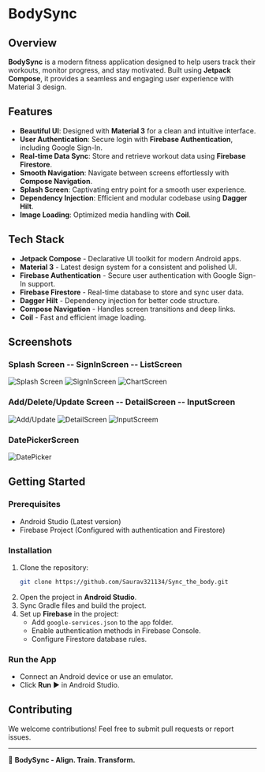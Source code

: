 # BodySync

## Overview
**BodySync** is a modern fitness application designed to help users track their workouts, monitor progress, and stay motivated. Built using **Jetpack Compose**, it provides a seamless and engaging user experience with Material 3 design.

## Features
- **Beautiful UI**: Designed with **Material 3** for a clean and intuitive interface.
- **User Authentication**: Secure login with **Firebase Authentication**, including Google Sign-In.
- **Real-time Data Sync**: Store and retrieve workout data using **Firebase Firestore**.
- **Smooth Navigation**: Navigate between screens effortlessly with **Compose Navigation**.
- **Splash Screen**: Captivating entry point for a smooth user experience.
- **Dependency Injection**: Efficient and modular codebase using **Dagger Hilt**.
- **Image Loading**: Optimized media handling with **Coil**.



## Tech Stack
- **Jetpack Compose** - Declarative UI toolkit for modern Android apps.
- **Material 3** - Latest design system for a consistent and polished UI.
- **Firebase Authentication** - Secure user authentication with Google Sign-In support.
- **Firebase Firestore** - Real-time database to store and sync user data.
- **Dagger Hilt** - Dependency injection for better code structure.
- **Compose Navigation** - Handles screen transitions and deep links.
- **Coil** - Fast and efficient image loading.

## Screenshots

### Splash Screen      --      SignInScreen     --     ListScreen
![Splash Screen](https://github.com/Saurav321134/Sync_the_body/blob/36d6f60fa8fc6375f855e8d5c8a560940219ea56/splash_ss5.png)
![SignInScreen](https://github.com/Saurav321134/Sync_the_body/blob/60acbd73de64f6d48460a8240bc9f5da56d2d407/SignInScreen_ss5.png)
![ChartScreen](https://github.com/Saurav321134/Sync_the_body/blob/48dd62a1f0a6f7de0239e59e17ba297f55a8c3ae/Chart_ss5.png)
### Add/Delete/Update Screen -- DetailScreen -- InputScreen
![Add/Update](https://github.com/Saurav321134/Sync_the_body/blob/4838e23b2f8815759bf4c7745687268f74072262/Add_Screen5.png)
![DetailScreen](https://github.com/Saurav321134/Sync_the_body/blob/3c1eedaf8f7fdb98296af80b1148edf0fc5840e9/Details_ss5.png)
![InputScreem](https://github.com/Saurav321134/Sync_the_body/blob/55a3246a5afd60e358d8505e66a7e2000814636b/Input_ss5.png)
### DatePickerScreen
![DatePicker](https://github.com/Saurav321134/Sync_the_body/blob/55a3246a5afd60e358d8505e66a7e2000814636b/Date_Picker_ss5.png)




## Getting Started
### Prerequisites
- Android Studio (Latest version)
- Firebase Project (Configured with authentication and Firestore)

### Installation
1. Clone the repository:
   ```sh
   git clone https://github.com/Saurav321134/Sync_the_body.git
   ```
2. Open the project in **Android Studio**.
3. Sync Gradle files and build the project.
4. Set up **Firebase** in the project:
   - Add `google-services.json` to the `app` folder.
   - Enable authentication methods in Firebase Console.
   - Configure Firestore database rules.

### Run the App
- Connect an Android device or use an emulator.
- Click **Run** ▶ in Android Studio.

## Contributing
We welcome contributions! Feel free to submit pull requests or report issues.



---
🚀 **BodySync - Align. Train. Transform.**

